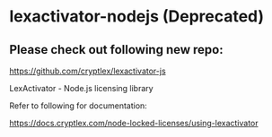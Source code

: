 # lexactivator-nodejs (Deprecated) 

## Please check out following new repo:

https://github.com/cryptlex/lexactivator-js

LexActivator - Node.js licensing library

Refer to following for documentation:

https://docs.cryptlex.com/node-locked-licenses/using-lexactivator
